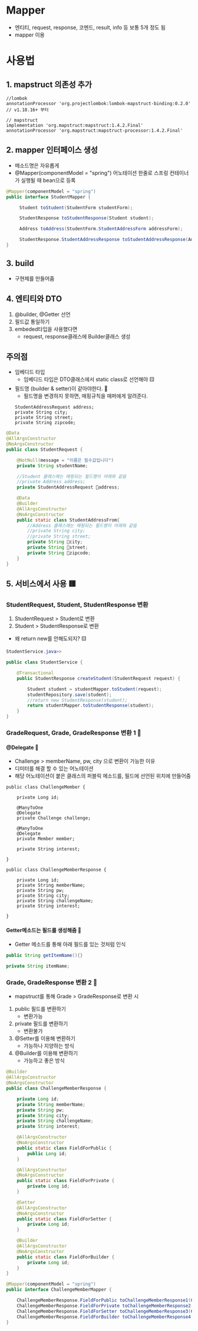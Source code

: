 #  Mapper
- 엔티티, request, response, 코멘드, result, info 등 보통 5개 정도 됨
- mapper 이용

# 사용법
## 1. mapstruct 의존성 추가
```
//lombok
annotationProcessor 'org.projectlombok:lombok-mapstruct-binding:0.2.0' // v1.18.16+ 부터

// mapstruct
implementation 'org.mapstruct:mapstruct:1.4.2.Final'
annotationProcessor 'org.mapstruct:mapstruct-processor:1.4.2.Final'
```
## 2.  mapper 인터페이스 생성
- 메소드명은 자유롭게 
- @Mapper(componentModel = "spring") 어노테이션 한줄로 스프링 컨테이너가 실행될 때 bean으로 등록
```java
@Mapper(componentModel = "spring")
public interface StudentMapper {

     Student toStudent(StudentForm studentForm);

     StudentResponse toStudentResponse(Student student);

     Address toAddress(StudentForm.StudentAddressForm addressForm);

     StudentResponse.StudentAddressResponse toStudentAddressResponse(Address address);
}
```
## 3. build 
- 구현체를 만들어줌

## 4. 엔티티와 DTO
1. @builder, @Getter 선언
2. 필드값 통일하기 
3. embeded타입을 사용했다면
    - request, response클래스에 Builder클래스 생성

## 주의점
- 임베디드 타입 
    - 임베디드 타입은 DTO클래스에서 static class로 선언해야 🟨
- 필드명 (builder & setter)이 같아야한다. 🧩
    - 필드명을 변경하지 못하면, 매핑규칙을 매퍼에게 알려준다.
    ```
    StudentAddressRequest address;
    private String city;
    private String street;
    private String zipcode;
    ```
```java
@Data
@AllArgsConstructor
@NoArgsConstructor
public class StudentRequest {

    @NotNull(message = "이름은 필수값입니다")
    private String studentName;

    //Student 클래스에는 매핑되는 필드명이 아래와 같음
    //private Address address;
    private StudentAddressRequest 🧩address; 

    @Data
    @Builder
    @AllArgsConstructor
    @NoArgsConstructor
    public static class StudentAddressFrom{
        //Address 클래스에는 매핑되는 필드명이 아래와 같음
        //private String city;
        //private String street;
        private String 🧩city;
        private String 🧩street;
        private String 🧩zipcode;
    }
}
```

## 5. 서비스에서 사용 🟨

### StudentRequest, Student, StudentResponse 변환
1. StudentRequest > Student로 변환
2. Student > StudentResponse로 변환
- 왜 return new를 안해도되지? 🟨

```java
StudentService.java>>

public class StudentService {

    @Transactional
    public StudentResponse createStudent(StudentRequest request) {

        Student student = studentMapper.toStudent(request);
        studentRepository.save(student);
        //return new StudentResponse(student);
        return studentMapper.toStudentResponse(student);
    }
}
```

### GradeRequest, Grade, GradeResponse 변환 1 🧩

#### @Delegate 🧩
- Challenge > memberName, pw, city 으로 변환이 가능한 이유
- 디미터를 해결 할 수 있는 어노테이션
- 해당 어노테이션이 붙은 클래스의 퍼블릭 메소드를, 필드에 선언된 위치에 만들어줌

```
public class ChallengeMember {

    private Long id;

    @ManyToOne
    @Delegate
    private Challenge challenge;

    @ManyToOne
    @Delegate
    private Member member;

    private String interest;

}
```
```
public class ChallengeMemberResponse {

    private Long id;
    private String memberName;
    private String pw;
    private String city;
    private String challengeName;
    private String interest;

}
```
#### Getter메소드는 필드를 생성해줌 🧩
- Getter 메소드를 통해 아래 필드를 있는 것처럼 인식

```java
public String getItemName(){}

private String itemName;
```

### Grade, GradeResponse 변환 2 🧩
- mapstruct를 통해 Grade > GradeResponse로 변환 시 
1. public 필드를 변환하기 
    - 변환가능
2. private 필드를 변환하기
    - 변환불가
3. @Setter를 이용해 변환하기
    - 가능하나 지양하는 방식
4. @Builder를 이용해 변환하기
    - 가능하고 좋은 방식

```java
@Builder
@AllArgsConstructor
@NoArgsConstructor
public class ChallengeMemberResponse {

    private Long id;
    private String memberName;
    private String pw;
    private String city;
    private String challengeName;
    private String interest;

    @AllArgsConstructor
    @NoArgsConstructor
    public static class FieldForPublic {
        public Long id;
    }

    @AllArgsConstructor
    @NoArgsConstructor
    public static class FieldForPrivate {
        private Long id;
    }

    @Setter
    @AllArgsConstructor
    @NoArgsConstructor
    public static class FieldForSetter {
        private Long id;
    }

    @Builder
    @AllArgsConstructor
    @NoArgsConstructor
    public static class FieldForBuilder {
        private Long id;
    }
}
```
```java
@Mapper(componentModel = "spring")
public interface ChallengeMemberMapper {

    ChallengeMemberResponse.FieldForPublic toChallengeMemberResponse1(ChallengeMember challengeMember);
    ChallengeMemberResponse.FieldForPrivate toChallengeMemberResponse2(ChallengeMember challengeMember);
    ChallengeMemberResponse.FieldForSetter toChallengeMemberResponse3(ChallengeMember challengeMember);
    ChallengeMemberResponse.FieldForBuilder toChallengeMemberResponse4(ChallengeMember challengeMember);
}
```